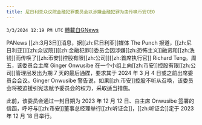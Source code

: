 ```yaml
---
title: 尼日利亚众议院金融犯罪委员会以涉嫌金融犯罪为由传唤币安CEO
---
```

`3/3/2024 12:19 PM UTC` [轉載自GNews](https://gnews.org/articles/2360941)

PANews [[zh:3月3日]]消息，据[[zh:尼日利亚]]媒体 The Punch 报道，[[zh:尼日利亚]][[zh:众议院]][[zh:金融犯罪]]委员会因涉嫌[[zh:恐怖主义]]融资和[[zh:洗钱]]而传唤了[[zh:币安]]控股有限[[zh:公司]][[zh:首席执行官]] Richard Teng。周五，该委员会主席 Ginger Onwusibe 在一个小组上向[[zh:币安]]控股有限[[zh:公司]]管理层发出为期 7 天的最后通牒，要求其于 2024 年 3 月 4 日或之前出席委员会会议。Ginger Onwusibe 警告说，如果[[zh:币安]]控股不听从召唤，该委员会将被迫援引宪法赋予委员会的权力，采取适当措施。

此前，该委员会通过一封日期为 2023 年 12 月 12 日、由主席 Onwusibe 签署的信函，呼吁与[[zh:币安]]董事总经理举行[[zh:听证会]]，[[zh:听证会]]定于 2023 年 12 月 18 日举行。
